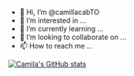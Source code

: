 - 👋 Hi, I’m @camillacabTO
- 👀 I’m interested in ...
- 🌱 I’m currently learning ...
- 💞️ I’m looking to collaborate on ...
- 📫 How to reach me ...

[![Camila's GitHub stats](https://github-readme-stats.vercel.app/api?username=camillacabto)](https://github.com/camillacabto/github-readme-stats)
<!---
camillacabTO/camillacabTO is a ✨ special ✨ repository because its `README.md` (this file) appears on your GitHub profile.
You can click the Preview link to take a look at your changes.
--->
